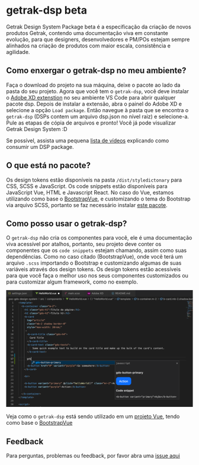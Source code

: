 # getrak-dsp beta
Getrak Design System Package beta é a especificação da criação de novos produtos Getrak, contendo uma documentação viva em constante evolução, para que designers, desenvolvedores e PM/POs estejam sempre alinhados na criação de produtos com maior escala, consistência e agilidade.

## Como enxergar o getrak-dsp no meu ambiente?
Faça o download do projeto na sua máquina, deixe o pacote ao lado da pasta do seu projeto.
Agora que você tem o `getrak-dsp`, você deve instalar o [Adobe XD extenstion](https://marketplace.visualstudio.com/items?itemName=Adobe.xd&ssr=false#overview) no seu ambiente VS Code para abrir qualquer pacote dsp. Depois de instalar a extensão, abra o painel do Adobe XD e selecione a opção `Load package`. Então navegue à pasta que se encontra o `getrak-dsp` (DSPs contem um arquivo dsp.json no nível raiz) e selecione-a. Pule as etapas de cópia de arquivos e pronto! Você já pode visualizar Getrak Design System :D

Se possível, assista uma pequena [lista de vídeos](https://letsxd.com/vscode) explicando como consumir um DSP package.


## O que está no pacote?
Os design tokens estão disponíveis na pasta `/dist/styledictonary` para CSS, SCSS e JavaScript.
Os code snippets estão disponíveis para JavaScript Vue, HTML e Javascript React. No caso do Vue, estamos utilizando como base o [BootstrapVue](https://bootstrap-vue.org/), e customizando o tema do Bootstrap via arquivo SCSS, portanto se faz necessário instalar [este pacote](https://www.npmjs.com/package/bootstrap-vue).


## Como posso usar o getrak-dsp?
O `getrak-dsp` não cria os componentes para você, ele é uma documentação viva acessível por atalhos, portanto, seu projeto deve conter os componentes que os `code snippets` estejam chamando, assim como suas dependências. Como no caso citado (BootstrapVue), onde você terá um arquivo `.scss` importando o Bootstrap e customizando algumas de suas variáveis através dos design tokens. Os design tokens estão acessíveis para que você faça o melhor uso nos seus componentes customizados ou para customizar algum framework, como no exemplo.

![GitHub Logo](assets/uso-getrak-dsp.png)

Veja como o `getrak-dsp` está sendo utilizado em um [projeto Vue](https://github.com/denysrocha/poc-gds-design-system), tendo como base o [BootstrapVue](https://bootstrap-vue.org/)

## Feedback
Para perguntas, problemas ou feedback, por favor abra uma [issue aqui](https://github.com/denysrocha/getrak-dsp/issues)
